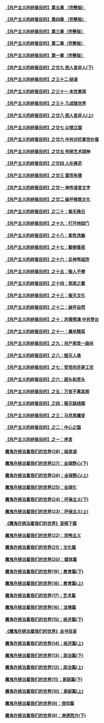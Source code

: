 #### [【共产主义的终极目的】第五章 （完整版）](../pages/nsc422/n11428912.md?t=08131400) 

#### [【共产主义的终极目的】第四章 （完整版）](../pages/nsc422/n11428907.md?t=08131400) 

#### [【共产主义的终极目的】第三章（完整版）](../pages/nsc422/n11428848.md?t=08131400) 

#### [【共产主义的终极目的】第二章（完整版）](../pages/nsc422/n11428831.md?t=08131400) 

#### [【共产主义的终极目的】第一章（完整版）](../pages/nsc422/n11417651.md?t=08131400) 

#### [【共产主义的终极目的】之廿九 把人变非人(下)](../pages/nsc422/n11344140.md?t=08131400) 

#### [【共产主义的终极目的】之三十二 结语](../pages/nsc422/n11360535.md?t=08131400) 

#### [【共产主义的终极目的】之三十一 末世景观](../pages/nsc422/n11351129.md?t=08131400) 

#### [【共产主义的终极目的】之三十 几成狼世界](../pages/nsc422/n11348280.md?t=08131400) 

#### [【共产主义的终极目的】之廿八 把人变非人(上)](../pages/nsc422/n11340492.md?t=08131400) 

#### [【共产主义的终极目的】之廿七 以恨立国](../pages/nsc422/n11336944.md?t=08131400) 

#### [【共产主义的终极目的】之廿六 中共对抗普世价值](../pages/nsc422/n11324785.md?t=08131400) 

#### [【共产主义的终极目的】之廿五 传统艺术颂神](../pages/nsc422/n11296396.md?t=08131400) 

#### [【共产主义的终极目的】之廿四 人伦典范](../pages/nsc422/n11296397.md?t=08131400) 

#### [【共产主义的终极目的】之廿三 富而有德](../pages/nsc422/n11283598.md?t=08131400) 

#### [【共产主义的终极目的】之廿一 神传语言文字](../pages/nsc422/n11263265.md?t=08131400) 

#### [【共产主义的终极目的】之廿二 破坏修炼文化](../pages/nsc422/n11245728.md?t=08131400) 

#### [【共产主义的终极目的】之二十：偷天换日](../pages/nsc422/n11238846.md?t=08131400) 

#### [【共产主义的终极目的】之十九：打开地狱门](../pages/nsc422/n11206376.md?t=08131400) 

#### [【共产主义的终极目的】之十八：柔性洗脑](../pages/nsc422/n11199994.md?t=08131400) 

#### [【共产主义的终极目的】之十七：颠倒善恶](../pages/nsc422/n11179782.md?t=08131400) 

#### [【共产主义的终极目的】之十六：反神骂祖宗](../pages/nsc422/n11166798.md?t=08131400) 

#### [【共产主义的终极目的】之十五：毁人不倦](../pages/nsc422/n11166792.md?t=08131400) 

#### [【共产主义的终极目的】之十四：邪恶之最](../pages/nsc422/n11150249.md?t=08131400) 

#### [【共产主义的终极目的】之十三：毁灭文化](../pages/nsc422/n11135227.md?t=08131400) 

#### [【共产主义的终极目的】之十二：破坏自然](../pages/nsc422/n11135214.md?t=08131400) 

#### [【共产主义的终极目的】之十：苏俄预演 中共登台](../pages/nsc422/n11118424.md?t=08131400) 

#### [【共产主义的终极目的】之十一：屠杀精英](../pages/nsc422/n11118442.md?t=08131400) 

#### [【共产主义的终极目的】之九：共产邪灵一路杀](../pages/nsc422/n11114139.md?t=08131400) 

#### [【共产主义的终极目的】之八：毁灭人类](../pages/nsc422/n11108503.md?t=08131400) 

#### [【共产主义的终极目的】之七：受苦的还是工农](../pages/nsc422/n11101809.md?t=08131400) 

#### [【共产主义的终极目的】之六：甜头和苦头](../pages/nsc422/n11096971.md?t=08131400) 

#### [【共产主义的终极目的】之五：万变不离其邪](../pages/nsc422/n11091285.md?t=08131400) 

#### [【共产主义的终极目的】之四：毁灭路线图](../pages/nsc422/n11086284.md?t=08131400) 

#### [【共产主义的终极目的】之三：马克思魔变](../pages/nsc422/n11061941.md?t=08131400) 

#### [【共产主义的终极目的】之二：中心之国](../pages/nsc422/n11047728.md?t=08131400) 

#### [【共产主义的终极目的】之一：序言](../pages/nsc422/n11086077.md?t=08131400) 

#### [魔鬼在统治着我们的世界(28)：结束语](../pages/nsc422/n10936246.md?t=08131400) 

#### [魔鬼在统治着我们的世界(27)：全球野心(下)](../pages/nsc422/n10928319.md?t=08131400) 

#### [魔鬼在统治着我们的世界(26)：全球野心(上)](../pages/nsc422/n10900318.md?t=08131400) 

#### [魔鬼在统治着我们的世界(25)：全球化](../pages/nsc422/n10788205.md?t=08131400) 

#### [魔鬼在统治着我们的世界(24)：环保主义(下)](../pages/nsc422/n10695307.md?t=08131400) 

#### [魔鬼在统治着我们的世界(23)：环保主义(上)](../pages/nsc422/n10688613.md?t=08131400) 

#### [《魔鬼在统治着我们的世界》音频下载](../pages/nsc422/n10635553.md?t=08131400) 

#### [魔鬼在统治着我们的世界(22)：恐怖主义](../pages/nsc422/n10614727.md?t=08131400) 

#### [魔鬼在统治着我们的世界(21)：文化篇](../pages/nsc422/n10597706.md?t=08131400) 

#### [魔鬼在统治着我们的世界(20)：媒体篇](../pages/nsc422/n10586579.md?t=08131400) 

#### [魔鬼在统治着我们的世界(19)：教育篇(下)](../pages/nsc422/n10564808.md?t=08131400) 

#### [魔鬼在统治着我们的世界(18)：教育篇(上)](../pages/nsc422/n10526970.md?t=08131400) 

#### [魔鬼在统治着我们的世界(17)：艺术篇](../pages/nsc422/n10499093.md?t=08131400) 

#### [魔鬼在统治着我们的世界(16)：法律篇](../pages/nsc422/n10485969.md?t=08131400) 

#### [魔鬼在统治着我们的世界(15)：经济篇(下)](../pages/nsc422/n10469975.md?t=08131400) 

#### [《魔鬼在统治着我们的世界》全书目录](../pages/nsc422/n10464261.md?t=08131400) 

#### [魔鬼在统治着我们的世界(14)：经济篇(上)](../pages/nsc422/n10457370.md?t=08131400) 

#### [魔鬼在统治着我们的世界(13)：政治篇(下)](../pages/nsc422/n10448270.md?t=08131400) 

#### [魔鬼在统治着我们的世界(12)：政治篇(上)](../pages/nsc422/n10444576.md?t=08131400) 

#### [魔鬼在统治着我们的世界(11)：家庭篇(下)](../pages/nsc422/n10440961.md?t=08131400) 

#### [魔鬼在统治着我们的世界(10)：家庭篇(上)](../pages/nsc422/n10435448.md?t=08131400) 

#### [魔鬼在统治着我们的世界(9)：信仰篇](../pages/nsc422/n10432159.md?t=08131400) 

#### [魔鬼在统治着我们的世界(8)：渗透西方(下)](../pages/nsc422/n10429603.md?t=08131400) 

